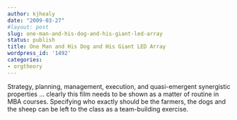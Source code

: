 ```yaml
---
author: kjhealy
date: "2009-03-27"
#layout: post
slug: one-man-and-his-dog-and-his-giant-led-array
status: publish
title: One Man and His Dog and His Giant LED Array
wordpress_id: '1492'
categories:
- orgtheory
---
```


Strategy, planning, management, execution, and quasi-emergent synergistic properties … clearly this film needs to be shown as a matter of routine in MBA courses. Specifying who exactly should be the farmers, the dogs and the sheep can be left to the class as a team-building exercise.


